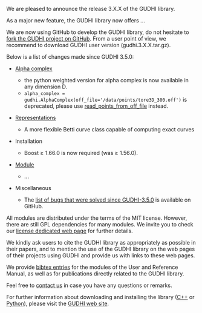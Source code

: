 We are pleased to announce the release 3.X.X of the GUDHI library.

As a major new feature, the GUDHI library now offers ...

We are now using GitHub to develop the GUDHI library, do not hesitate to [fork the GUDHI project on GitHub](https://github.com/GUDHI/gudhi-devel). From a user point of view, we recommend to download GUDHI user version (gudhi.3.X.X.tar.gz).

Below is a list of changes made since GUDHI 3.5.0:

- [Alpha complex](https://gudhi.inria.fr/python/latest/alpha_complex_user.html)
     - the python weighted version for alpha complex is now available in any dimension D.
     - `alpha_complex = gudhi.AlphaComplex(off_file='/data/points/tore3D_300.off')` is deprecated, please use [read_points_from_off_file](https://gudhi.inria.fr/python/latest/point_cloud.html#gudhi.read_points_from_off_file) instead.

- [Representations](https://gudhi.inria.fr/python/latest/representations.html#gudhi.representations.vector_methods.BettiCurve)
     - A more flexible Betti curve class capable of computing exact curves

- Installation
     - Boost &ge; 1.66.0 is now required (was &ge; 1.56.0).

- [Module](link)
     - ...

- Miscellaneous
     - The [list of bugs that were solved since GUDHI-3.5.0](https://github.com/GUDHI/gudhi-devel/issues?q=label%3A3.6.0+is%3Aclosed) is available on GitHub.

All modules are distributed under the terms of the MIT license.
However, there are still GPL dependencies for many modules. We invite you to check our [license dedicated web page](https://gudhi.inria.fr/licensing/) for further details.

We kindly ask users to cite the GUDHI library as appropriately as possible in their papers, and to mention the use of the GUDHI library on the web pages of their projects using GUDHI and provide us with links to these web pages.

We provide [bibtex entries](https://gudhi.inria.fr/doc/latest/_citation.html) for the modules of the User and Reference Manual, as well as for publications directly related to the GUDHI library. 

Feel free to [contact us](https://gudhi.inria.fr/contact/) in case you have any questions or remarks.

For further information about downloading and installing the library ([C++](https://gudhi.inria.fr/doc/latest/installation.html) or [Python](https://gudhi.inria.fr/python/latest/installation.html)), please visit the [GUDHI web site](https://gudhi.inria.fr/).

